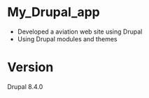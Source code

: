# My_Drupal_app

* Developed a aviation web site using Drupal
* Using Drupal modules and themes

# Version
Drupal 8.4.0




